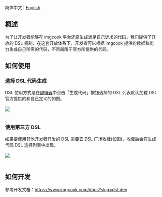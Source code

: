 简体中文 | [English](https://github.com/imgcook-dsl/h5-standard/blob/master/README.md)

## 概述

为了让开发者能够在 imgcook 平台还原生成满足自己诉求的代码，我们提供了开放的 DSL 机制，在这套开放体系下，开发者可以根据 imgcook 提供的数据和能力生成自己所需的代码，不再局限于官方所提供的代码。
<br/>

## 如何使用

### 选择 DSL 代码生成

DSL 使用方式是在[编辑器](https://www.imgcook.com/editor#/)中点击「生成代码」按钮选择的 DSL 列表默认加载 DSL 官方提供的和自己定义的如图。
<br/><br/>
<img src="https://gw.alicdn.com/imgextra/i3/O1CN01jYTHv81qNig5iq1cP_!!6000000005484-2-tps-2816-1592.png">
<br/><br/>

### 使用第三方 DSL

如果要使用其他开发者开发的 DSL 需要去 [DSL 广场](https://www.imgcook.com/dsl)收藏(如图)，收藏后会在生成代码 DSL 选择列表中出现。
<br/><br/>
<img src="https://gw.alicdn.com/imgextra/i1/O1CN01QyHOTB1MK75O8LXOE_!!6000000001415-2-tps-2816-1596.png">
<br/><br/>

## 如何开发

参考开发文档：https://www.imgcook.com/docs?slug=dsl-dev

